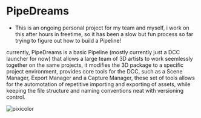 # PipeDreams

- This is an ongoing personal project for my team and myself, i work on this after hours in freetime, so it has been a slow but fun process so far trying to figure out
  how to build a Pipeline!

currently, PipeDreams is a basic Pipeline (mostly currently just a DCC launcher for now) 
that allows a large team of 3D artists to work seemlessly together on the same projects,
it modifies the 3D package to a specific project environment, provides core tools for the DCC, such as a Scene Manager, Export Manager and a Capture Manager,
these set of tools allows for the automotation of repetitive importing and exporting of assets, while keeping the file structure and naming conventions neat
with versioning control.


![pixicolor](https://user-images.githubusercontent.com/80905013/193423638-1d37a040-c230-48b5-a7dc-78e5a56ed3e2.gif)
